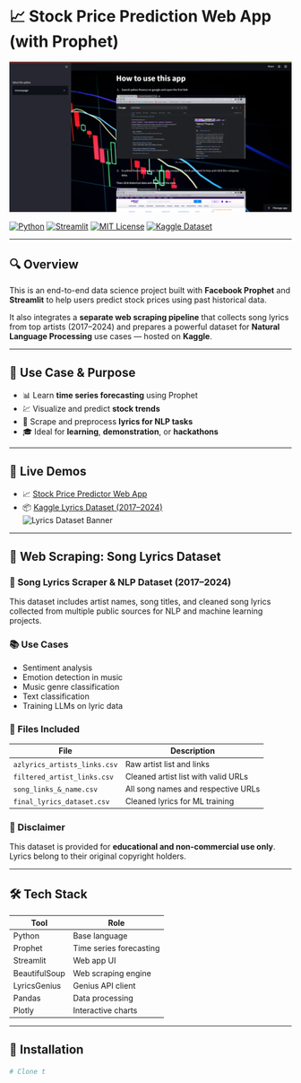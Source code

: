 # 📈 Stock Price Prediction Web App (with Prophet)

![Stock Prediction](https://github.com/Uvais5/Stock_Price_Prediction_app/blob/main/stock.png)

[![Python](https://img.shields.io/badge/Python-3.8%2B-blue?logo=python)](https://www.python.org/)
[![Streamlit](https://img.shields.io/badge/Built%20with-Streamlit-orange?logo=streamlit)](https://streamlit.io/)
[![MIT License](https://img.shields.io/badge/License-MIT-green.svg)](https://opensource.org/licenses/MIT)
[![Kaggle Dataset](https://img.shields.io/badge/Kaggle-lyrics--dataset-blue?logo=kaggle)](https://www.kaggle.com/)

---

## 🔍 Overview

This is an end-to-end data science project built with **Facebook Prophet** and **Streamlit** to help users predict stock prices using past historical data.

It also integrates a **separate web scraping pipeline** that collects song lyrics from top artists (2017–2024) and prepares a powerful dataset for **Natural Language Processing** use cases — hosted on **Kaggle**.

---

## 🎯 Use Case & Purpose

- 📊 Learn **time series forecasting** using Prophet
- 💹 Visualize and predict **stock trends**
- 🤖 Scrape and preprocess **lyrics for NLP tasks**
- 🎓 Ideal for **learning**, **demonstration**, or **hackathons**

---

## 🚀 Live Demos

- 📈 [Stock Price Predictor Web App](https://share.streamlit.io/uvais5/stock_price_prediction_app/main/app.py)
- 📦 [Kaggle Lyrics Dataset (2017–2024)](https://www.kaggle.com/uvais5/song-lyrics-nlp-dataset)  
  ![Lyrics Dataset Banner](https://github.com/Uvais5/Stock_Price_Prediction_app/blob/main/kaggle_lyrics_banner.png)

---

## 🧠 Web Scraping: Song Lyrics Dataset

### 🎵 Song Lyrics Scraper & NLP Dataset (2017–2024)

This dataset includes artist names, song titles, and cleaned song lyrics collected from multiple public sources for NLP and machine learning projects.

### 📚 Use Cases
- Sentiment analysis  
- Emotion detection in music  
- Music genre classification  
- Text classification  
- Training LLMs on lyric data

### 📁 Files Included
| File                        | Description                            |
|-----------------------------|----------------------------------------|
| `azlyrics_artists_links.csv`     | Raw artist list and links             |
| `filtered_artist_links.csv`      | Cleaned artist list with valid URLs   |
| `song_links_&_name.csv`         | All song names and respective URLs    |
| `final_lyrics_dataset.csv`      | Cleaned lyrics for ML training        |

### 🔐 Disclaimer
This dataset is provided for **educational and non-commercial use only**. Lyrics belong to their original copyright holders.

---

## 🛠 Tech Stack

| Tool       | Role                               |
|------------|------------------------------------|
| Python     | Base language                      |
| Prophet    | Time series forecasting            |
| Streamlit  | Web app UI                         |
| BeautifulSoup | Web scraping engine             |
| LyricsGenius | Genius API client                |
| Pandas     | Data processing                    |
| Plotly     | Interactive charts                 |

---

## 🔧 Installation

```bash
# Clone t
